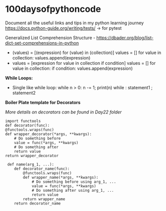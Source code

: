 # 100daysofpythoncode
Document all the useful links and tips in my python learning journey
https://docs.python-guide.org/writing/tests/ -> for pytest

Generalized List Comprehension Structure - https://dbader.org/blog/list-dict-set-comprehensions-in-python
- (values) = [(expression) for (value) in (collection)]
values = []
for value in collection:
    values.append(expression)
- values = [expression for value in collection if condition]
values = []
for value in collection:
    if condition:
        values.append(expression)
        
 **While Loops:** 
 - Single like while loop: while n > 0: n -= 1; print(n)
 while <condition>: statement1 ; statement2
 
 **Boiler Plate template for Decorators**

_More details on decorators can be found in Day22 folder_  

    import functools
    def decorator(func): 
    @functools.wraps(func)
    def wrapper_decorator(*args, **kwargs):
        # Do something before
        value = func(*args, **kwargs)
        # Do something after
        return value
    return wrapper_decorator     
    
     def name(arg_1, ...):
        def decorator_name(func):
            @functools.wraps(func)
            def wrapper_name(*args, **kwargs):
                # Do something before using arg_1, ...
                value = func(*args, **kwargs)
                # Do something after using arg_1, ...
                return value
            return wrapper_name
        return decorator_name
   

